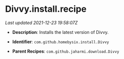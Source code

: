 # Divvy.install.recipe

_Last updated 2021-12-23 19:58:07Z_

- **Description**: Installs the latest version of Divvy.

- **Identifier**: `com.github.homebysix.install.Divvy`

- **Parent Recipes**: `com.github.jaharmi.download.Divvy`